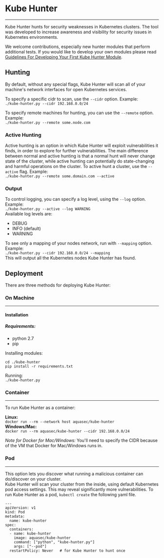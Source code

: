# Kube Hunter
---
Kube Hunter hunts for security weaknesses in Kubernetes clusters. The tool was developed to increase awareness and visibility for security issues in Kubernetes environments.
  
We welcome contributions, especially new hunter modules that perform additional tests. If you would like to develop your own modules please read [Guidelines For Developing Your First Kube Hunter Module](src/README.md).

## Hunting

By default, without any special flags, Kube Hunter will scan all of your machine's network interfaces for open Kubernetes services.

To specify a specific cidr to scan, use the `--cidr` option. Example:  
`./kube-hunter.py --cidr 192.168.0.0/24`  
  
To specify remote machines for hunting, you can use the `--remote` option. Example:  
`./kube-hunter.py --remote some.node.com`  

### Active Hunting

Active hunting is an option in which Kube Hunter will exploit vulnerabilities it finds, in order to explore for further vulnerabilities.
The main difference between normal and active hunting is that a normal hunt will never change state of the cluster, while active hunting can potentially do state-changing and harmful operations on the cluster.
To active hunt a cluster, use the `--active` flag. Example:  
`./kube-hunter.py --remote some.domain.com --active`  

### Output
To control logging, you can specify a log level, using the `--log` option. Example:  
`./kube-hunter.py --active --log WARNING`  
Available log levels are: 

* DEBUG  
* INFO (default)  
* WARNING
  
To see only a mapping of your nodes network, run with `--mapping` option. Example:  
`./kube-hunter.py --cidr 192.168.0.0/24 --mapping`  
This will output all the Kubernetes nodes Kube Hunter has found.

## Deployment

There are three methods for deploying Kube Hunter:  
### On Machine
***
#### Installation
##### Requirements:

* python 2.7  
* pip  

Installing modules:  
~~~
cd ./kube-hunter
pip install -r requirements.txt
~~~
Running:  
`./kube-hunter.py`

### Container
***
To run Kube Hunter as a container:

**Linux:**  
`docker run --rm --network host aquasec/kube-hunter`  
**Windows/Mac:**   
`docker run --rm aquasec/kube-hunter --cidr 192.168.0.0/24`  

_Note for Docker for Mac/Windows:_ You'll need to specify the CIDR because of the VM that Docker for Mac/Windows runs in.

### Pod
***
This option lets you discover what running a malicious container can do/discover on your cluster.  
Kube Hunter will scan your cluster from the inside, using default Kubernetes pod access settings. This may reveal significantly more vulnerabilities. 
To run Kube Hunter as a pod, `kubectl create` the following yaml file.  
~~~
---
apiVersion: v1
kind: Pod
metadata:
  name: kube-hunter
spec:
  containers:
  - name: kube-hunter
    image: aquasec/kube-hunter
    command: ["python", "kube-hunter.py"]
    args: ["--pod"]
  restartPolicy: Never   # for Kube Hunter to hunt once
~~~
